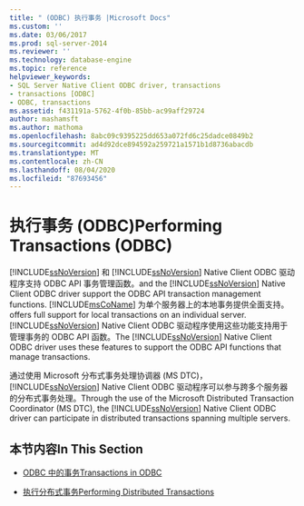 ```yaml
---
title: " (ODBC) 执行事务 |Microsoft Docs"
ms.custom: ''
ms.date: 03/06/2017
ms.prod: sql-server-2014
ms.reviewer: ''
ms.technology: database-engine
ms.topic: reference
helpviewer_keywords:
- SQL Server Native Client ODBC driver, transactions
- transactions [ODBC]
- ODBC, transactions
ms.assetid: f431191a-5762-4f0b-85bb-ac99aff29724
author: mashamsft
ms.author: mathoma
ms.openlocfilehash: 8abc09c9395225dd653a072fd6c25dadce0849b2
ms.sourcegitcommit: ad4d92dce894592a259721a1571b1d8736abacdb
ms.translationtype: MT
ms.contentlocale: zh-CN
ms.lasthandoff: 08/04/2020
ms.locfileid: "87693456"
---
```

# <a name="performing-transactions-odbc"></a><span data-ttu-id="806e3-102">执行事务 (ODBC)</span><span class="sxs-lookup"><span data-stu-id="806e3-102">Performing Transactions (ODBC)</span></span>
  [!INCLUDE[ssNoVersion](../../includes/ssnoversion-md.md)] <span data-ttu-id="806e3-103">和 [!INCLUDE[ssNoVersion](../../includes/ssnoversion-md.md)] Native Client ODBC 驱动程序支持 ODBC API 事务管理函数。</span><span class="sxs-lookup"><span data-stu-id="806e3-103">and the [!INCLUDE[ssNoVersion](../../includes/ssnoversion-md.md)] Native Client ODBC driver support the ODBC API transaction management functions.</span></span> [!INCLUDE[msCoName](../../includes/msconame-md.md)] <span data-ttu-id="806e3-104">为单个服务器上的本地事务提供全面支持。</span><span class="sxs-lookup"><span data-stu-id="806e3-104">offers full support for local transactions on an individual server.</span></span> <span data-ttu-id="806e3-105">[!INCLUDE[ssNoVersion](../../includes/ssnoversion-md.md)] Native Client ODBC 驱动程序使用这些功能支持用于管理事务的 ODBC API 函数。</span><span class="sxs-lookup"><span data-stu-id="806e3-105">The [!INCLUDE[ssNoVersion](../../includes/ssnoversion-md.md)] Native Client ODBC driver uses these features to support the ODBC API functions that manage transactions.</span></span>  
  
 <span data-ttu-id="806e3-106">通过使用 Microsoft 分布式事务处理协调器 (MS DTC)，[!INCLUDE[ssNoVersion](../../includes/ssnoversion-md.md)] Native Client ODBC 驱动程序可以参与跨多个服务器的分布式事务处理。</span><span class="sxs-lookup"><span data-stu-id="806e3-106">Through the use of the Microsoft Distributed Transaction Coordinator (MS DTC), the [!INCLUDE[ssNoVersion](../../includes/ssnoversion-md.md)] Native Client ODBC driver can participate in distributed transactions spanning multiple servers.</span></span>  
  
## <a name="in-this-section"></a><span data-ttu-id="806e3-107">本节内容</span><span class="sxs-lookup"><span data-stu-id="806e3-107">In This Section</span></span>  
  
-   [<span data-ttu-id="806e3-108">ODBC 中的事务</span><span class="sxs-lookup"><span data-stu-id="806e3-108">Transactions in ODBC</span></span>](../../relational-databases/native-client/odbc/performing-transactions-in-odbc.md)  
  
-   [<span data-ttu-id="806e3-109">执行分布式事务</span><span class="sxs-lookup"><span data-stu-id="806e3-109">Performing Distributed Transactions</span></span>](../../relational-databases/native-client-ole-db-transactions/transactions.md)  
  
  
